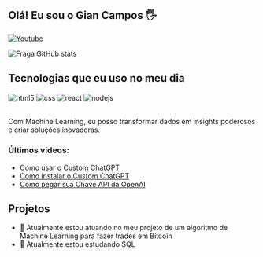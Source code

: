 ## Olá! Eu sou o Gian Campos 🖐️

[![Youtube](https://img.shields.io/badge/YouTube-FF0000?style=for-the-badge&logo=youtube&logoColor=white)](https://www.youtube.com/GianCampos)

![Fraga GitHub stats](https://github-readme-stats.vercel.app/api?username=zoddinGC&show_icons=true&theme=dracula&count_private=true)

## Tecnologias que eu uso no meu dia

<div style="display: inline_block">
  <img align="center" alt="html5" src="https://img.shields.io/badge/Python-3776AB?style=for-the-badge&logo=python&logoColor=white" />
  <img align="center" alt="css" src="https://img.shields.io/badge/Made%20with-Jupyter-orange?style=for-the-badge&logo=Jupyter" />
  <img align="center" alt="react" src="https://img.shields.io/badge/Microsoft_Azure-0089D6?style=for-the-badge&logo=microsoft-azure&logoColor=white" />
  <img align="center" alt="nodejs" src="https://img.shields.io/badge/TensorFlow-FF6F00?style=for-the-badge&logo=tensorflow&logoColor=white" />
</div><br/>

Com Machine Learning, eu posso transformar dados em insights poderosos e criar soluções inovadoras.

### Últimos videos:
- [Como usar o Custom ChatGPT](https://www.youtube.com/watch?v=3KlVZibOYvE)<br/>
- [Como instalar o Custom ChatGPT](https://www.youtube.com/watch?v=dvWfFrWAgmo)<br/>
- [Como pegar sua Chave API da OpenAI](https://www.youtube.com/watch?v=Kfuh4v_hqnw)<br/>

## Projetos
- 🔭 Atualmente estou atuando no meu projeto de um algoritmo de Machine Learning para fazer trades em Bitcoin
- 🌱 Atualmente estou estudando SQL
